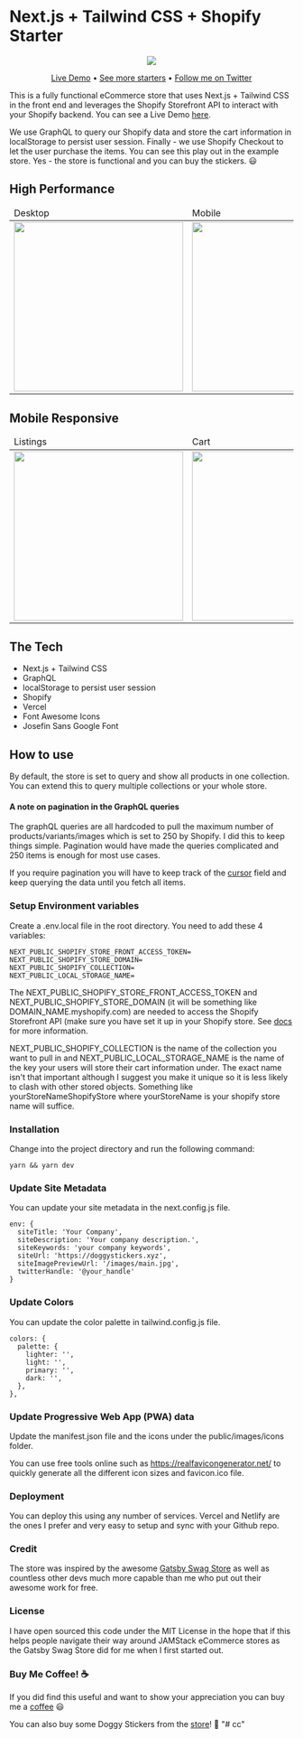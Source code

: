 # Next.js + Tailwind CSS + Shopify Starter

<div align="center">
<img src="https://github.com/btahir/next-shopify-starter/blob/main/public/images/demo-store.gif">
<p align="center">
  <a href="https://doggystickers.vercel.app/">Live Demo</a> •
  <a href="https://nextails.com/">See more starters</a> •
  <a href="https://twitter.com/deepwhitman">Follow me on Twitter</a>
</p>
</div>

This is a fully functional eCommerce store that uses Next.js + Tailwind CSS in the front end and leverages the Shopify Storefront API to interact with your Shopify backend. You can see a Live Demo [here](https://doggystickers.vercel.app/ "Shopify store").

We use GraphQL to query our Shopify data and store the cart information in localStorage to persist user session. Finally - we use Shopify Checkout to let the user
purchase the items. You can see this play out in the example store. Yes - the store is functional and you can buy the stickers. :smiley:

## High Performance

<table align="center">
  <thead>
    <tr>
      <td>Desktop</td>
      <td>Mobile</td>
    <tr>
  </thead>
  <tbody>
  <tr>
    <td valign="top"><img width="300" height="300" src="https://github.com/btahir/next-shopify-starter/blob/main/public/images/desktop-lighthouse.png"/></td>
    <td valign="top"><img width="300" height="300" src="https://github.com/btahir/next-shopify-starter/blob/main/public/images/mobile-lighthouse.png"/></td>
  </tr>
  </tbody>
</table>

## Mobile Responsive

<table align="center">
  <thead>
    <tr>
      <td>Listings</td>
      <td>Cart</td>
    <tr>
  </thead>
  <tbody>
  <tr>
    <td valign="top"><img width="300" height="300" src="https://github.com/btahir/next-shopify-starter/blob/main/public/images/responsive-main.gif"/></td>
    <td valign="top"><img width="300" height="300" src="https://github.com/btahir/next-shopify-starter/blob/main/public/images/responsive-cart.gif"/></td>
  </tr>
  </tbody>
</table>


## The Tech

* Next.js + Tailwind CSS
* GraphQL
* localStorage to persist user session
* Shopify
* Vercel
* Font Awesome Icons
* Josefin Sans Google Font

## How to use

By default, the store is set to query and show all products in one collection. 
You can extend this to query multiple collections or your whole store.

#### A note on pagination in the GraphQL queries

The graphQL queries are all hardcoded to pull the maximum number of products/variants/images which
is set to 250 by Shopify. I did this to keep things simple. Pagination would have made the queries complicated
and 250 items is enough for most use cases.

If you require pagination you will have to keep track of the [cursor](https://youtu.be/S37WsC8GzSA "graphql pagination") field and keep querying the data until you fetch all items.

### Setup Environment variables

Create a .env.local file in the root directory. You need to add these 4 variables:

```
NEXT_PUBLIC_SHOPIFY_STORE_FRONT_ACCESS_TOKEN=
NEXT_PUBLIC_SHOPIFY_STORE_DOMAIN=
NEXT_PUBLIC_SHOPIFY_COLLECTION=
NEXT_PUBLIC_LOCAL_STORAGE_NAME=
```

The NEXT_PUBLIC_SHOPIFY_STORE_FRONT_ACCESS_TOKEN and NEXT_PUBLIC_SHOPIFY_STORE_DOMAIN (it will be something like DOMAIN_NAME.myshopify.com) are needed to access
the Shopify Storefront API (make sure you have set it up in your Shopify store. See [docs](https://shopify.dev/docs/storefront-api/getting-started "Shopify store") for more information.

NEXT_PUBLIC_SHOPIFY_COLLECTION is the name of the collection you want to pull in and NEXT_PUBLIC_LOCAL_STORAGE_NAME is the name of the key
your users will store their cart information under. The exact name isn't that important although I suggest you make it unique so
it is less likely to clash with other stored objects. Something like yourStoreNameShopifyStore where yourStoreName is your shopify store name will suffice.

### Installation

Change into the project directory and run the following command:

```
yarn && yarn dev
```

### Update Site Metadata

You can update your site metadata in the next.config.js file. 

```
env: {
  siteTitle: 'Your Company',
  siteDescription: 'Your company description.',
  siteKeywords: 'your company keywords',
  siteUrl: 'https://doggystickers.xyz',
  siteImagePreviewUrl: '/images/main.jpg',
  twitterHandle: '@your_handle'
} 
```

### Update Colors

You can update the color palette in tailwind.config.js file.

```
colors: {
  palette: {
    lighter: '',
    light: '',
    primary: '',
    dark: '',
  },
},
```
### Update Progressive Web App (PWA) data

Update the manifest.json file and the icons under the public/images/icons folder.

You can use free tools online such as https://realfavicongenerator.net/ to quickly generate all the different icon sizes and favicon.ico file.

### Deployment

You can deploy this using any number of services. Vercel and Netlify are the ones I prefer and very easy to setup and sync with your Github repo.

### Credit

The store was inspired by the awesome [Gatsby Swag Store](https://github.com/gatsbyjs/store.gatsbyjs.org "gatsby store") as well
as countless other devs much more capable than me who put out their awesome work for free. 

### License

I have open sourced this code under the MIT License in the hope that if this helps people navigate their way around JAMStack eCommerce stores
as the Gatsby Swag Store did for me when I first started out.

### Buy Me Coffee! :coffee:

If you did find this useful and want to show your appreciation you can buy me a [coffee](https://www.buymeacoffee.com/neum "coffee") :smiley:

You can also buy some Doggy Stickers from the [store](https://doggystickers.vercel.app/ "store")! :dog:
"# cc" 
